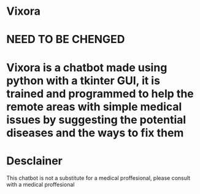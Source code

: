 # Vixora
# NEED TO BE CHENGED
# Vixora is a chatbot made using python with a tkinter GUI, it is trained and programmed to help the remote areas with simple medical issues by suggesting the potential diseases and the ways to fix them 


# Desclainer


This chatbot is not a substitute for a medical proffesional, please consult with a medical proffesional